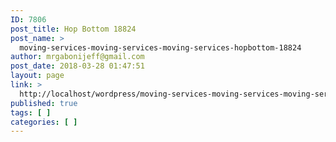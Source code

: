```yaml
---
ID: 7806
post_title: Hop Bottom 18824
post_name: >
  moving-services-moving-services-moving-services-hopbottom-18824
author: mrgabonijeff@gmail.com
post_date: 2018-03-28 01:47:51
layout: page
link: >
  http://localhost/wordpress/moving-services-moving-services-moving-services-hopbottom-18824/
published: true
tags: [ ]
categories: [ ]
---
```

